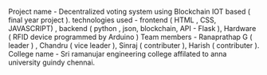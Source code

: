 Project name - Decentralized voting system using Blockchain IOT based  ( final year project ).
technologies used - frontend ( HTML , CSS, JAVASCRIPT) , backend ( python , json, blockchain, API - Flask ), Hardware ( RFID device programmed by Arduino )
Team members - Ranaprathap G ( leader ) , Chandru ( vice leader ), Sinraj ( contributer ), Harish ( contributer ).
College name - Sri ramanujar engineering college affilated to anna university guindy chennai.
